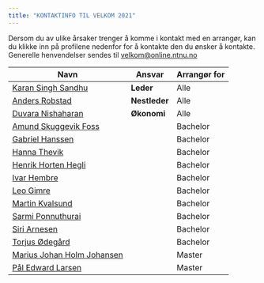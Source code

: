 ```yaml
---
title: "KONTAKTINFO TIL VELKOM 2021"
---
```


Dersom du av ulike årsaker trenger å komme i kontakt med en arrangør, kan du klikke inn på profilene nedenfor for å kontakte den du ønsker å kontakte. Generelle henvendelser sendes til [velkom@online.ntnu.no](mailto:velkom@online.ntnu.no)


|  Navn | Ansvar | Arrangør for |
|  ------ | ------ | ------ |
|  [Karan Singh Sandhu](https://online.ntnu.no/profile/public/1963) | **Leder** | Alle |
|  [Anders Robstad](https://online.ntnu.no/profile/view/andersr/) | **Nestleder** | Alle |
|  [Duvara Nishaharan](https://online.ntnu.no/profile/view/duvara/) | **Økonomi** | Alle |
|  [Amund Skuggevik Foss](https://online.ntnu.no/profile/view/amund98/) |  | Bachelor |
|  [Gabriel Hanssen](https://online.ntnu.no/profile/view/gabrielh/) |  | Bachelor |
|  [Hanna Thevik](https://online.ntnu.no/profile/view/hannathevik/) |  | Bachelor |
|  [Henrik Horten Hegli](https://online.ntnu.no/profile/view/heheg/) |  | Bachelor |
|  [Ivar Hembre](https://online.ntnu.no/profile/view/ivarhem/) |  | Bachelor |
|  [Leo Gimre](https://online.ntnu.no/profile/view/noodledoodle/) |  | Bachelor |
|  [Martin Kvalsund](https://online.ntnu.no/profile/view/martinkvalsund/) |  | Bachelor |
|  [Sarmi Ponnuthurai](https://online.ntnu.no/profile/view/sarmi/) |  | Bachelor |
|  [Siri Arnesen](https://online.ntnu.no/profile/view/siriarn/) |  | Bachelor |
|  [Torjus Ødegård](https://online.ntnu.no/profile/view/torjuso/) |  | Bachelor |
|  [Marius Johan Holm Johansen](https://online.ntnu.no/profile/view/hvalstorm/) |  | Master |
|  [Pål Edward Larsen](https://online.ntnu.no/profile/view/gpd/) |  | Master |